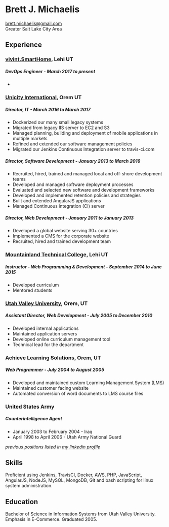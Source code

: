 # Brett J. Michaelis

brett.michaelis@gmail.com  
Greater Salt Lake City Area  

## Experience 

### [vivint.SmartHome][], Lehi UT

##### DevOps Engineer - March 2017 to present
- 

### [Unicity International][], Orem UT

##### Director, IT - March 2016 to March 2017
- Dockerized our many small legacy systems
- Migrated from legacy IIS server to EC2 and S3
- Managed planning, building and deployment of mobile applications in multiple markets
- Refined and extended our software management policies
- Migrated our Jenkins Continuous Integration server to travis-ci.com

##### Director, Software Development - January 2013 to March 2016
- Recruited, hired, trained and managed local and off-shore development teams
- Developed and managed software deployment processes
- Evaluated and selected new software and development frameworks
- Developed and implemented retention policies and strategies
- Built and extended AngularJS applications
- Managed Continuous integration (CI) server

##### Director, Web Development - January 2011 to January 2013
- Developed a global website serving 30+ countries
- Implemented a CMS for the corporate website
- Recruited, hired and trained development team
  <div style="page-break-after: always;"></div>

### [Mountainland Technical College][], Lehi UT

##### Instructor - Web Programming & Development - September 2014 to June 2015
- Developed curriculum
- Mentored students
  
### [Utah Valley University][], Orem, UT

##### Assistant Director, Web Development - July 2005 to December 2010
- Developed internal applications
- Maintained application servers 
- Developed online curriculum management tool
- Technical lead for the department

### Achieve Learning Solutions, Orem, UT

##### Web Programmer - July 2004 to August 2005
- Developed and maintained custom Learning Management System (LMS)
- Maintained customer facing website
- Automated conversion of word documents to LMS course files

### United States Army

##### Counterintelligence Agent 
- January 2003 to February 2004 - Iraq
- April 1998 to April 2006 - Utah Army National Guard


*previous positions listed in [my linkedin profile][]*

## Skills

Proficient using Jenkins, TravisCI, Docker, AWS, PHP, JavaScript, AngularJS, NodeJS, MySQL, MongoDB, Git and bash scripting for linux system administration.

## Education

Bachelor of Science in Information Systems from Utah Valley University.
Emphasis in E-Commerce. Graduated 2005.

  [vivint.SmartHome]: https://www.vivint.com/
  [Unicity International]: http://www.unicity.com
  [my linkedin profile]: https://www.linkedin.com/in/brettmichaelis  
  [Utah Valley University]: http://www.uvu.edu/wds
  [Mountainland Technical College]: https://mtec.edu/programs/web-programming-development/
